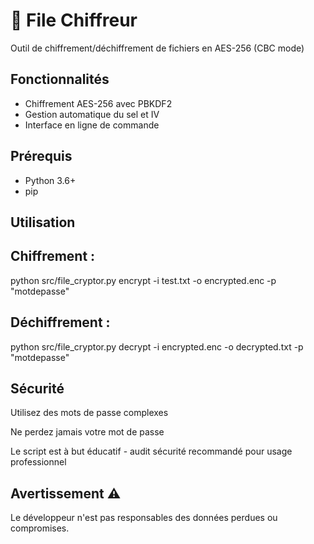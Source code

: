 # 🔐 File Chiffreur

Outil de chiffrement/déchiffrement de fichiers en AES-256 (CBC mode)

## Fonctionnalités
- Chiffrement AES-256 avec PBKDF2
- Gestion automatique du sel et IV
- Interface en ligne de commande

## Prérequis
- Python 3.6+
- pip

## Utilisation

## Chiffrement :

python src/file_cryptor.py encrypt -i test.txt -o encrypted.enc -p "motdepasse"

## Déchiffrement :

python src/file_cryptor.py decrypt -i encrypted.enc -o decrypted.txt -p "motdepasse"

## Sécurité

Utilisez des mots de passe complexes

Ne perdez jamais votre mot de passe

Le script est à but éducatif - audit sécurité recommandé pour usage professionnel

## Avertissement ⚠️

Le développeur n'est pas responsables des données perdues ou compromises.
